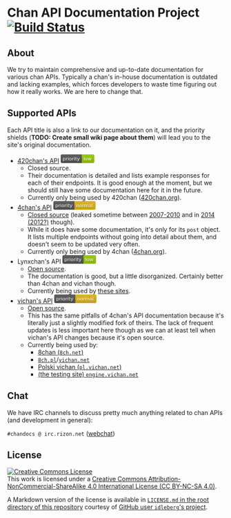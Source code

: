 # Chan API Documentation Project [![Build Status](https://travis-ci.org/chandocs/schemas.svg?branch=master)](https://travis-ci.org/chandocs/schemas)

## About

We try to maintain comprehensive and up-to-date documentation for various chan APIs. Typically a chan's in-house documentation is outdated and lacking examples, which forces developers to waste time figuring out how it really works. We are here to change that.

## Supported APIs

Each API title is also a link to our documentation on it, and the priority shields (**TODO: Create small wiki page about them**) will lead you to the site's original documentation.

* [420chan's API](apis/420chan/README.md) [![Low priority](misc/priority_shields/low.png)](http://api.420chan.org/)
  - Closed source.
  - Their documentation is detailed and lists example responses for each of their endpoints. It is good enough at the moment, but we should still have some documentation here for it in the future.
  - Currently only being used by 420chan ([420chan.org](http://420chan.org/)).
* [4chan's API](apis/4chan/README.md) [![Normal priority](misc/priority_shields/normal.png)](https://github.com/4chan/4chan-api/)
  - [Closed source](https://www.4chan.org/faq#software) (leaked sometime between [2007-2010](https://web.archive.org/web/20101203013057/http://pastebin.com/4JVjS02b) and in [2014 (2012?)](https://web.archive.org/web/20140424114043id_/http://pastebin.com/a45dp3Q1) though).
  - While it does have some documentation, it's only for its `post` object. It lists multiple endpoints without going into detail about them, and doesn't seem to be updated very often.
  - Currently only being used by 4chan ([4chan.org](https://4chan.org)).
* Lynxchan's API [![Low priority](misc/priority_shields/low.png)](https://gitgud.io/LynxChan/LynxChan/tree/master/doc)
  - [Open source](https://gitgud.io/LynxChan/LynxChan/).
  - The documentation is good, but a little disorganized. Certainly better than 4chan and vichan though.
  - Currently being used by [these sites](http://lynxhub.com/lynxchan/res/285.html).
* [vichan's API](apis/vichan/README.md) [![Normal priority](misc/priority_shields/normal.png)](https://github.com/vichan-devel/vichan-API/)
  - [Open source](https://github.com/vichan-devel/vichan/).
  - This has the same pitfalls of 4chan's API documentation because it's literally just a slightly modified fork of theirs. The lack of frequent updates is less important here though as we can at least tell when vichan's API changes because it's open source.
  - Currently being used by:
    - [8chan (`8ch.net`)](https://8ch.net/index.html)
    - [`8ch.pl`](http://8ch.pl/)/[`vichan.net`](https://vichan.net/)
    - [Polski vichan (`pl.vichan.net`)](https://pl.vichan.net/*/index.html)
    - [(the testing site) `engine.vichan.net`](https://engine.vichan.net/)

## Chat

We have IRC channels to discuss pretty much anything related to chan APIs (and development in general):

``#chandocs @ irc.rizon.net`` ([webchat](http://qchat.rizon.net/?channels=chandocs))

## License

[![Creative Commons License](https://i.creativecommons.org/l/by-nc-sa/4.0/88x31.png)](http://creativecommons.org/licenses/by-nc-sa/4.0/)
<br>
This work is licensed under a [Creative Commons Attribution-NonCommercial-ShareAlike 4.0 International License (CC BY-NC-SA 4.0)](http://creativecommons.org/licenses/by-nc-sa/4.0/).

A Markdown version of the license is available in [`LICENSE.md` in the root directory of this repository](LICENSE.md) courtesy of [GitHub user `idleberg`'s project](https://github.com/idleberg/Creative-Commons-Markdown/).
